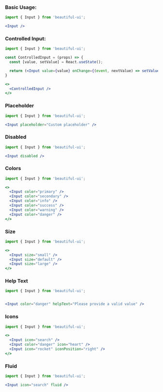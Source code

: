### Basic Usage:

```jsx
import { Input } from 'beautiful-ui';

<Input />
```

### Controlled Input:

```jsx
import { Input } from 'beautiful-ui';

const ControlledInput = (props) => {
  const [value, setValue] = React.useState();

  return (<Input value={value} onChange={(event, nextValue) => setValue(nextValue)} />);
}

<>
  <ControlledInput />
</>
```

### Placeholder

```jsx
import { Input } from 'beautiful-ui';

<Input placeholder="Custom placeholder" />
```

### Disabled

```jsx
import { Input } from 'beautiful-ui';

<Input disabled />
```

### Colors

```jsx
import { Input } from 'beautiful-ui';

<>
  <Input color="primary" />
  <Input color="secondary" />
  <Input color="info" />
  <Input color="success" />
  <Input color="warning" />
  <Input color="danger" />
</>
```

### Size

```jsx
import { Input } from 'beautiful-ui';

<>
  <Input size="small" />
  <Input size="default" />
  <Input size="large" />
</>
```

### Help Text

```jsx
import { Input } from 'beautiful-ui';


<Input color="danger" helpText="Please provide a valid value" />
```

### Icons

```jsx
import { Input } from 'beautiful-ui';

<>
  <Input icon="search" />
  <Input color="danger" icon="heart" />
  <Input icon="rocket" iconPosition="right" />
</>
```

### Fluid

```jsx
import { Input } from 'beautiful-ui';

<Input icon="search" fluid />
```
